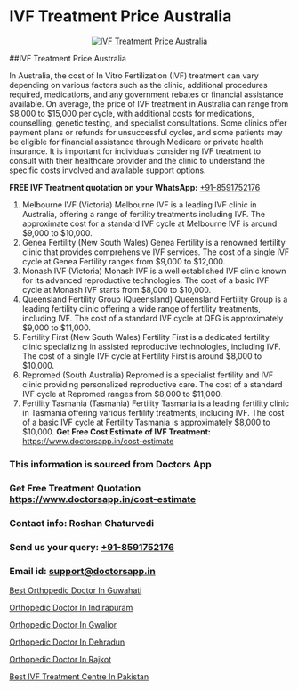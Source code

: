 # IVF Treatment Price Australia

<p align="center">
  <a href="https://doctorsapp.in/treatment/ivf-treatment">
    <img src="https://doctorsapp.co.in/uploads/treatment_image/ICSI.jpg" alt="IVF Treatment Price Australia">
  </a>
</p>
##IVF Treatment Price Australia

In Australia, the cost of In Vitro Fertilization (IVF) treatment can vary depending on various factors such as the clinic, additional procedures required, medications, and any government rebates or financial assistance available. On average, the price of IVF treatment in Australia can range from $8,000 to $15,000 per cycle, with additional costs for medications, counselling, genetic testing, and specialist consultations. Some clinics offer payment plans or refunds for unsuccessful cycles, and some patients may be eligible for financial assistance through Medicare or private health insurance. It is important for individuals considering IVF treatment to consult with their healthcare provider and the clinic to understand the specific costs involved and available support options.

**FREE IVF Treatment quotation on your WhatsApp:**  [+91-8591752176](https://api.whatsapp.com/send?phone=8591752176)

1) Melbourne IVF (Victoria)   Melbourne IVF is a leading IVF clinic in Australia, offering a range of fertility treatments including IVF. The approximate cost for a standard IVF cycle at Melbourne IVF is around $9,000 to $10,000.
2) Genea Fertility (New South Wales)   Genea Fertility is a renowned fertility clinic that provides comprehensive IVF services. The cost of a single IVF cycle at Genea Fertility ranges from $9,000 to $12,000.
3) Monash IVF (Victoria)   Monash IVF is a well established IVF clinic known for its advanced reproductive technologies. The cost of a basic IVF cycle at Monash IVF starts from $8,000 to $10,000.
4) Queensland Fertility Group (Queensland)   Queensland Fertility Group is a leading fertility clinic offering a wide range of fertility treatments, including IVF. The cost of a standard IVF cycle at QFG is approximately $9,000 to $11,000.
5) Fertility First (New South Wales)   Fertility First is a dedicated fertility clinic specializing in assisted reproductive technologies, including IVF. The cost of a single IVF cycle at Fertility First is around $8,000 to $10,000.
6) Repromed (South Australia)   Repromed is a specialist fertility and IVF clinic providing personalized reproductive care. The cost of a standard IVF cycle at Repromed ranges from $8,000 to $11,000.
7) Fertility Tasmania (Tasmania)   Fertility Tasmania is a leading fertility clinic in Tasmania offering various fertility treatments, including IVF. The cost of a basic IVF cycle at Fertility Tasmania is approximately $8,000 to $10,000.
**Get Free Cost Estimate of IVF Treatment:** https://www.doctorsapp.in/cost-estimate

### This information is sourced from Doctors App 
### Get Free Treatment Quotation https://www.doctorsapp.in/cost-estimate
### Contact info: Roshan Chaturvedi 
### Send us your query: [+91-8591752176](https://api.whatsapp.com/send?phone=8591752176) 
### Email id: support@doctorsapp.in

[Best Orthopedic Doctor In Guwahati](https://www.linkedin.com/pulse/best-orthopedic-doctor-guwahati-knee-replacement-treatment-w96se?trackingId=bpmLcR1Hf4M2l52g4JnXHg%3D%3D&lipi=urn%3Ali%3Apage%3Ad_flagship3_company_admin%3BII%2FSNcWiSiigR90SV5cfEQ%3D%3D)

[Orthopedic Doctor In Indirapuram](https://www.linkedin.com/pulse/orthopedic-doctor-indirapuram-knee-replacement-treatment-vfvje?trackingId=z%2B2PipnjHFFPAFMFgCwd%2Bw%3D%3D&lipi=urn%3Ali%3Apage%3Ad_flagship3_company_admin%3BII%2FSNcWiSiigR90SV5cfEQ%3D%3D)

[Orthopedic Doctor In Gwalior](https://medium.com/@vimalrana22/orthopedic-doctor-in-gwalior-db56315fa585)

[Orthopedic Doctor In Dehradun](https://medium.com/@vimalrana22/orthopedic-doctor-in-dehradun-a6c0bcc6ead0)

[Orthopedic Doctor In Rajkot](https://doctors-apps.github.io/doctorsapp/orthopedic-doctor-in-rajkot)

[Best IVF Treatment Centre In Pakistan](https://doctors-apps.github.io/doctorsapp/best-ivf-treatment-centre-in-pakistan)

